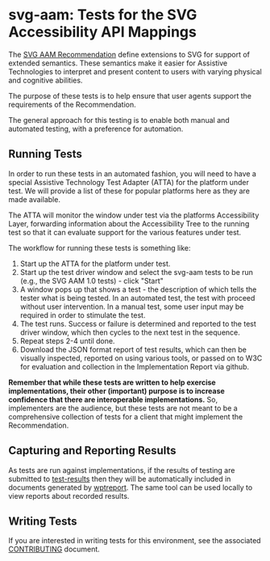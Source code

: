 svg-aam: Tests for the SVG Accessibility API Mappings
=====================================================

The [SVG AAM Recommendation](https://www.w3.org/TR/svg-aam-1.0)
define extensions to SVG for support of extended semantics.  These
semantics make it easier for Assistive Technologies to interpret and
present content to users with varying physical and cognitive abilities.

The purpose of these tests is to help ensure that user agents support the
requirements of the Recommendation.

The general approach for this testing is to enable both manual and automated
testing, with a preference for automation.


Running Tests
-------------

In order to run these tests in an automated fashion, you will need to have a
special Assistive Technology Test Adapter (ATTA) for the platform under test.  We will
provide a list of these for popular platforms here as they are made available.

The ATTA will monitor the window under test via the platforms Accessibility
Layer, forwarding information about the Accessibility Tree to the running test
so that it can evaluate support for the various features under test.

The workflow for running these tests is something like:

1. Start up the ATTA for the platform under test.
2. Start up the test driver window and select the svg-aam tests to be run
   (e.g., the SVG AAM 1.0 tests) - click "Start"
3. A window pops up that shows a test - the description of which tells the
   tester what is being tested.  In an automated test, the test with proceed
   without user intervention.  In a manual test, some user input may be required
   in order to stimulate the test.
4. The test runs.  Success or failure is determined and reported to the test
   driver window, which then cycles to the next test in the sequence.
5. Repeat steps 2-4 until done.
6. Download the JSON format report of test results, which can then be visually
   inspected, reported on using various tools, or passed on to W3C for
   evaluation and collection in the Implementation Report via github.

**Remember that while these tests are written to help exercise implementations,
their other (important) purpose is to increase confidence that there are
interoperable implementations.** So, implementers are the audience, but these
tests are not meant to be a comprehensive collection of tests for a client that
might implement the Recommendation.


Capturing and Reporting Results
-------------------------------

As tests are run against implementations, if the results of testing are
submitted to [test-results](https://github.com/w3c/test-results/) then they will
be automatically included in documents generated by
[wptreport](https://www.github.com/w3c/wptreport). The same tool can be used
locally to view reports about recorded results.


Writing Tests
-------------

If you are interested in writing tests for this environment, see the
associated [CONTRIBUTING](CONTRIBUTING.md) document.
